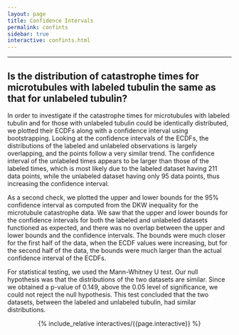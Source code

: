 ```yaml
---
layout: page
title: Confidence Intervals
permalink: confints
sidebar: true
interactive: confints.html
---
```

---

## Is the distribution of catastrophe times for microtubules with labeled tubulin the same as that for unlabeled tubulin?
In order to investigate if the catastrophe times for microtubules with labeled tubulin and for those with unlabeled tubulin could be identically distributed, we plotted their ECDFs along with a confidence interval using bootstrapping. Looking at the confidence intervals of the ECDFs, the distributions of the labeled and unlabeled observations is largely overlapping, and the points follow a very similar trend. The confidence interval of the unlabeled times appears to be larger than those of the labeled times, which is most likely due to the labeled dataset having 211 data points, while the unlabeled dataset having only 95 data points, thus increasing the confidence interval.

As a second check, we plotted the upper and lower bounds for the 95% confidence interval as computed from the DKW inequality for the microtubule catastrophe data. We saw that the upper and lower bounds for the confidence intervals for both the labeled and unlabeled datasets functioned as expected, and there was no overlap between the upper and lower bounds and the confidence intervals. The bounds were much closer for the first half of the data, when the ECDF values were increasing, but for the second half of the data, the bounds were much larger than the actual confidence interval of the ECDFs.

For statistical testing, we used the Mann-Whitney U test. Our null hypothesis was that the distributions of the two datasets are similar. Since we obtained a p-value of 0.149, above the 0.05 level of significance, we could not reject the null hypothesis. This test concluded that the two datasets, between the labeled and unlabeled tubulin, had similar distributions.


<!-- The below line includes the interactive figure. Do not change! -->
<center>

{% include_relative interactives/{{page.interactive}} %}

</center>



